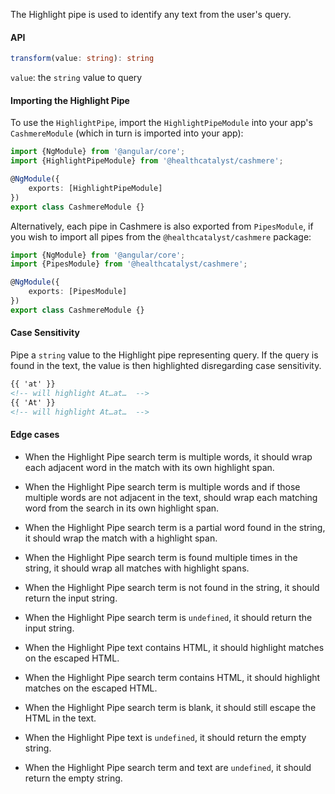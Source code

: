 The Highlight pipe is used to identify any text from the user's query.

#### API

```ts
transform(value: string): string
```

`value`: the `string` value to query

#### Importing the Highlight Pipe

To use the `HighlightPipe`, import the `HighlightPipeModule` into your app's `CashmereModule` (which in turn is imported into your app):

```ts
import {NgModule} from '@angular/core';
import {HighlightPipeModule} from '@healthcatalyst/cashmere';

@NgModule({
    exports: [HighlightPipeModule]
})
export class CashmereModule {}
```

Alternatively, each pipe in Cashmere is also exported from `PipesModule`, if you wish to import all pipes from the `@healthcatalyst/cashmere` package:

```ts
import {NgModule} from '@angular/core';
import {PipesModule} from '@healthcatalyst/cashmere';

@NgModule({
    exports: [PipesModule]
})
export class CashmereModule {}
```

#### Case Sensitivity

Pipe a `string` value to the Highlight pipe representing query. If the query is found in the text, the value is then highlighted disregarding case sensitivity.

```html
{{ 'at' }}
<!-- will highlight At…at…  -->
{{ 'At' }}
<!-- will highlight At…at…  -->
```

#### Edge cases

-   When the Highlight Pipe search term is multiple words, it should wrap each adjacent word in the match with its own highlight span.

*   When the Highlight Pipe search term is multiple words and if those multiple words are not adjacent in the text, should wrap each matching word from the search in its own highlight span.

*   When the Highlight Pipe search term is a partial word found in the string, it should wrap the match with a highlight span.

*   When the Highlight Pipe search term is found multiple times in the string, it should wrap all matches with highlight spans.

*   When the Highlight Pipe search term is not found in the string, it should return the input string.

*   When the Highlight Pipe search term is `undefined`, it should return the input string.

*   When the Highlight Pipe text contains HTML, it should highlight matches on the escaped HTML.

*   When the Highlight Pipe search term contains HTML, it should highlight matches on the escaped HTML.

*   When the Highlight Pipe search term is blank, it should still escape the HTML in the text.

*   When the Highlight Pipe text is `undefined`, it should return the empty string.

*   When the Highlight Pipe search term and text are `undefined`, it should return the empty string.
